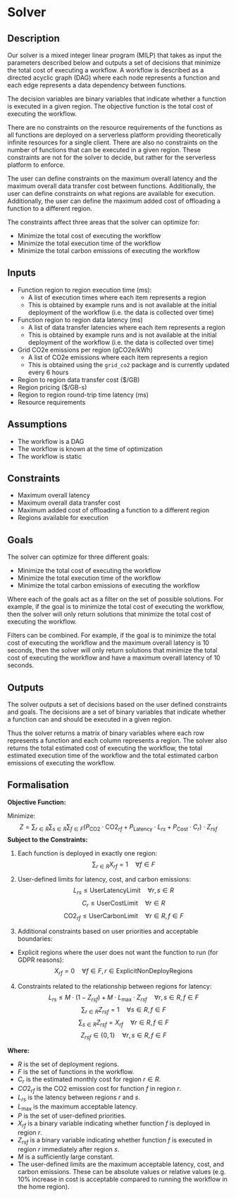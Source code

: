 # Solver

## Description

Our solver is a mixed integer linear program (MILP) that takes as input the parameters described below and outputs a set of decisions that minimize the total cost of executing a workflow. A workflow is described as a directed acyclic graph (DAG) where each node represents a function and each edge represents a data dependency between functions.

The decision variables are binary variables that indicate whether a function is executed in a given region. The objective function is the total cost of executing the workflow.

There are no constraints on the resource requirements of the functions as all functions are deployed on a serverless platform providing theoretically infinite resources for a single client. There are also no constraints on the number of functions that can be executed in a given region. These constraints are not for the solver to decide, but rather for the serverless platform to enforce.

The user can define constraints on the maximum overall latency and the maximum overall data transfer cost between functions. Additionally, the user can define constraints on what regions are available for execution. Additionally, the user can define the maximum added cost of offloading a function to a different region.

The constraints affect three areas that the solver can optimize for:

- Minimize the total cost of executing the workflow
- Minimize the total execution time of the workflow
- Minimize the total carbon emissions of executing the workflow

## Inputs

- Function region to region execution time (ms):
  - A list of execution times where each item represents a region
  - This is obtained by example runs and is not available at the initial deployment of the workflow (i.e. the data is collected over time)
- Function region to region data latency (ms)
  - A list of data transfer latencies where each item represents a region
  - This is obtained by example runs and is not available at the initial deployment of the workflow (i.e. the data is collected over time)
- Grid CO2e emissions per region (gCO2e/kWh)
  - A list of CO2e emissions where each item represents a region
  - This is obtained using the `grid_co2` package and is currently updated every 6 hours
- Region to region data transfer cost ($/GB)
- Region pricing ($/GB-s)
- Region to region round-trip time latency (ms)
- Resource requirements

## Assumptions

- The workflow is a DAG
- The workflow is known at the time of optimization
- The workflow is static

## Constraints

- Maximum overall latency
- Maximum overall data transfer cost
- Maximum added cost of offloading a function to a different region
- Regions available for execution

## Goals

The solver can optimize for three different goals:

- Minimize the total cost of executing the workflow
- Minimize the total execution time of the workflow
- Minimize the total carbon emissions of executing the workflow

Where each of the goals act as a filter on the set of possible solutions. For example, if the goal is to minimize the total cost of executing the workflow, then the solver will only return solutions that minimize the total cost of executing the workflow.

Filters can be combined. For example, if the goal is to minimize the total cost of executing the workflow and the maximum overall latency is 10 seconds, then the solver will only return solutions that minimize the total cost of executing the workflow and have a maximum overall latency of 10 seconds.

## Outputs

The solver outputs a set of decisions based on the user defined constraints and goals. The decisions are a set of binary variables that indicate whether a function can and should be executed in a given region.

Thus the solver returns a matrix of binary variables where each row represents a function and each column represents a region. The solver also returns the total estimated cost of executing the workflow, the total estimated execution time of the workflow and the total estimated carbon emissions of executing the workflow.

## Formalisation

**Objective Function:**

Minimize: $$Z = \sum_{r \in R} \sum_{s \in R} \sum_{f \in F} (P_{\text{CO2}} \cdot \text{CO2}_{rf} + P_{\text{Latency}} \cdot L_{rs} + P_{\text{Cost}} \cdot C_{r}) \cdot Z_{rsf}$$
**Subject to the Constraints:**

1. Each function is deployed in exactly one region:
  $$\sum_{r \in R} X_{rf} = 1 \quad \forall f \in F$$

2. User-defined limits for latency, cost, and carbon emissions:
  $$L_{rs} \leq \text{UserLatencyLimit} \quad \forall r, s \in R$$
  $$C_{r} \leq \text{UserCostLimit} \quad \forall r \in R$$
  $$\text{CO2}_{rf} \leq \text{UserCarbonLimit} \quad \forall r \in R, f \in F$$

3. Additional constraints based on user priorities and acceptable boundaries:

- Explicit regions where the user does not want the function to run (for GDPR reasons):
   $$X_{rf} = 0 \quad \forall f \in F, r \in \text{ExplicitNonDeployRegions}$$

4. Constraints related to the relationship between regions for latency:
  $$L_{rs} \leq M \cdot (1 - Z_{rsf}) + M \cdot L_{\text{max}} \cdot Z_{rsf} \quad \forall r, s \in R, f \in F$$
  $$\sum_{r \in R} Z_{rsf} = 1 \quad \forall s \in R, f \in F$$
  $$\sum_{s \in R} Z_{rsf} = X_{rf} \quad \forall r \in R, f \in F$$
  $$Z_{rsf} \in \{0, 1\} \quad \forall r, s \in R, f \in F$$

**Where:**

- $R$ is the set of deployment regions.
- $F$ is the set of functions in the workflow.
- $C_{r}$ is the estimated monthly cost for region $r \in R$.
- $CO2_{rf}$ is the CO2 emission cost for function $f$ in region $r$.
- $L_{rs}$ is the latency between regions $r$ and $s$.
- $L_{\text{max}}$ is the maximum acceptable latency.
- $P$ is the set of user-defined priorities.
- $X_{rf}$ is a binary variable indicating whether function $f$ is deployed in region $r$.
- $Z_{rsf}$ is a binary variable indicating whether function $f$ is executed in region $r$ immediately after region $s$.
- $M$ is a sufficiently large constant.
- The user-defined limits are the maximum acceptable latency, cost, and carbon emissions. These can be absolute values or relative values (e.g. 10% increase in cost is acceptable compared to running the workflow in the home region).
